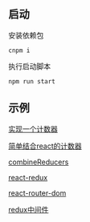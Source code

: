 ## 启动

安装依赖包

```
cnpm i
```

执行启动脚本

```
npm run start
```

## 示例

[实现一个计数器](https://github.com/mfaying/redux-demos/tree/master/src/01)

[简单结合react的计数器](https://github.com/mfaying/redux-demos/tree/master/src/02)

[combineReducers](https://github.com/mfaying/redux-demos/tree/master/src/03)

[react-redux](https://github.com/mfaying/redux-demos/tree/master/src/04)

[react-router-dom](https://github.com/mfaying/redux-demos/tree/master/src/05)

[redux中间件](https://github.com/mfaying/redux-demos/tree/master/src/06)
